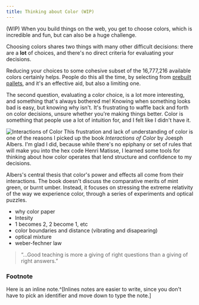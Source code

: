```yaml
---
title: Thinking about Color (WIP)
---
```


(WIP)
When you build things on the web, you get to choose colors, which is incredible and fun, but can also be a huge challenge.

Choosing colors shares two things with many other difficult decisions:
there are a **lot** of choices, and there's no direct criteria for evaluating your decisions.

Reducing your choices to some cohesive subset of the 16,777,216 available colors certainly helps. People do this all the time, by selecting from [prebuilt](http://materialuicolors.co/) [pallets](https://www.w3schools.com/colors/colors_names.asp), and it's an effective aid, but also a limiting one.

The second question, evaluating a color choice, is a lot more interesting, and something that's always bothered me! Knowing when something looks <span class=red>bad</span> is easy, but knowing why isn't. It's frustrating to waffle back and forth on color decisions, unsure whether you're making things better. Color is something that people use a lot of intuition for, and I felt like I didn't have it.

![Interactions of Color](https://images-na.ssl-images-amazon.com/images/I/71OmBWr2ijL.jpg)
This frustration and lack of understanding of color is one of the reasons I picked up the book *Interactions of Color* by Joesph Albers. I'm glad I did, because while there's no epiphany or set of rules that will make you into the hex code Henri Matisse, I learned some tools for thinking about how color operates that lend structure and confidence to my decisions.

Albers's central thesis that color's power and effects all come from their interactions. The book doesn't discuss the comparative merits of mint green, or burnt umber. Instead, it focuses on stressing the extreme relativity of the way we experience color, through a series of experiments and optical puzzles.

* why color paper
* Intesity
* 1 becomes 2, 2 become 1, etc
* color boundaries and distance (vibrating and disapearing)
* optical mixture
* weber-fechner law
<div class="plate">
  <div class="ground ground-left">
    <div class="paper gradient"></div>
    <div class="paper gradient"></div>
    <div class="paper gradient"></div>
    <div class="paper gradient"></div>
    <div class="paper gradient"></div>
  </div>
  <div class="ground ground-right">
    <div class="paper gradient"></div>
    <div class="paper gradient"></div>
    <div class="paper gradient"></div>
    <div class="paper gradient"></div>
    <div class="paper gradient"></div>
  </div>
</div>

<div class="plate-two">
  <div class="ground ground-left">
    <div class="paper gradient"></div>
    <div class="paper gradient"></div>
    <div class="paper gradient"></div>
    <div class="paper gradient"></div>
    <div class="paper gradient"></div>
  </div>
  <div class="ground ground-right">
    <div class="paper gradient"></div>
    <div class="paper gradient"></div>
    <div class="paper gradient"></div>
    <div class="paper gradient"></div>
    <div class="paper gradient"></div>
  </div>
</div>

<div class="plate-three">
  <div class="ground ground-left">
    <div class="paper gradient">
      <div class="layer"></div>
    </div>
    <div class="paper gradient">
    <!-- <div class="layer"></div> -->
    <div class="layer"></div>
    </div>
    <div class="paper gradient">
      <!-- <div class="layer"></div> -->
      <!-- <div class="layer"></div> -->
      <div class="layer"></div>
      <div class="layer"></div>
    </div>
    <div class="paper gradient">
      <!-- <div class="layer"></div> -->
      <div class="layer"></div>
      <div class="layer"></div>
      <div class="layer"></div>
      <div class="layer"></div>
      <div class="layer"></div>
      <div class="layer"></div>
      <div class="layer"></div>
    </div>
    <div class="paper gradient">
      <div class="layer"></div>
      <div class="layer"></div>
      <div class="layer"></div>
      <div class="layer"></div>
      <div class="layer"></div>
      <div class="layer"></div>
      <div class="layer"></div>
      <div class="layer"></div>
      <div class="layer"></div>
      <div class="layer"></div>
      <div class="layer"></div>
      <div class="layer"></div>
      <div class="layer"></div>
      <div class="layer"></div>
      <div class="layer"></div>
      <div class="layer"></div>
    </div>
  </div>
  <div class="ground ground-right">
    <div class="paper gradient"></div>
    <div class="paper gradient"></div>
    <div class="paper gradient"></div>
    <div class="paper gradient"></div>
    <div class="paper gradient"></div>
  </div>
</div>

>“...Good teaching is more a giving of right questions than a
>giving of right answers.”


### Footnote
Here is an inline note.^[Inlines notes are easier to write, since
you don't have to pick an identifier and move down to type the
note.]
